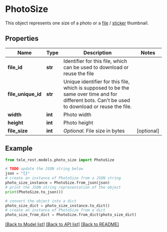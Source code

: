 # PhotoSize

This object represents one size of a photo or a [file](https://core.telegram.org/bots/api/#document) / [sticker](https://core.telegram.org/bots/api/#sticker) thumbnail.

## Properties

Name | Type | Description | Notes
------------ | ------------- | ------------- | -------------
**file_id** | **str** | Identifier for this file, which can be used to download or reuse the file | 
**file_unique_id** | **str** | Unique identifier for this file, which is supposed to be the same over time and for different bots. Can&#39;t be used to download or reuse the file. | 
**width** | **int** | Photo width | 
**height** | **int** | Photo height | 
**file_size** | **int** | *Optional*. File size in bytes | [optional] 

## Example

```python
from tele_rest.models.photo_size import PhotoSize

# TODO update the JSON string below
json = "{}"
# create an instance of PhotoSize from a JSON string
photo_size_instance = PhotoSize.from_json(json)
# print the JSON string representation of the object
print(PhotoSize.to_json())

# convert the object into a dict
photo_size_dict = photo_size_instance.to_dict()
# create an instance of PhotoSize from a dict
photo_size_from_dict = PhotoSize.from_dict(photo_size_dict)
```
[[Back to Model list]](../README.md#documentation-for-models) [[Back to API list]](../README.md#documentation-for-api-endpoints) [[Back to README]](../README.md)


